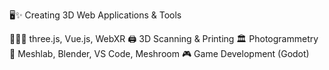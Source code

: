 <!---
LucaJunge/LucaJunge is a ✨ special ✨ repository because its `README.md` (this file) appears on your GitHub profile.
You can click the Preview link to take a look at your changes.
--->

🖥️✨ Creating 3D Web Applications & Tools

🧑🏻‍💻 three.js, Vue.js, WebXR
🖨️ 3D Scanning & Printing
🏛️ Photogrammetry
🧰 Meshlab, Blender, VS Code, Meshroom
🎮 Game Development (Godot)
